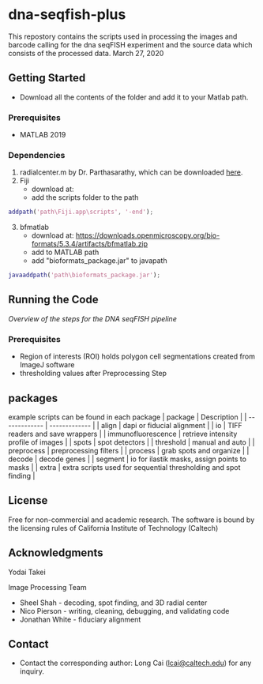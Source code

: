 # dna-seqfish-plus
This repostory contains the scripts used in processing the images and barcode calling for the dna seqFISH experiment and the source data which consists of the processed data. 
March 27, 2020

## Getting Started
* Download all the contents of the folder and add it to your Matlab path.

### Prerequisites
* MATLAB 2019

### Dependencies
1. radialcenter.m by Dr. Parthasarathy, which can be downloaded [here](https://media.nature.com/original/nature-assets/nmeth/journal/v9/n7/extref/nmeth.2071-S2.zip).
2. Fiji
	* download at:
	* add the scripts folder to the path
```Matlab
addpath('path\Fiji.app\scripts', '-end');
```
3. bfmatlab
	* download at: https://downloads.openmicroscopy.org/bio-formats/5.3.4/artifacts/bfmatlab.zip
	* add to MATLAB path
	* add "bioformats_package.jar" to javapath
```Matlab
javaaddpath('path\bioformats_package.jar');
```

## Running the Code
*Overview of the steps for the DNA seqFISH pipeline*
### Prerequisites
* Region of interests (ROI) holds polygon cell segmentations created from ImageJ software
* thresholding values after Preprocessing Step

## packages
example scripts can be found in each package
| package  | Description |
| ------------- | ------------- |
| align  | dapi or fiducial alignment  |
| io  | TIFF readers and save wrappers  |
| immunofluorescence  | retrieve intensity profile of images  |
| spots  | spot detectors  |
| threshold  | manual and auto  |
| preprocess | preprocessing filters |
| process  | grab spots and organize  |
| decode  | decode genes  |
| segment | io for ilastik masks, assign points to masks  |
| extra  | extra scripts used for sequential thresholding and spot finding |

## License
Free for non-commercial and academic research. The software is bound by the licensing rules of California Institute of Technology (Caltech)

## Acknowledgments
Yodai Takei

Image Processing Team
* Sheel Shah - decoding, spot finding, and 3D radial center
* Nico Pierson - writing, cleaning, debugging, and validating code
* Jonathan White - fiduciary alignment


## Contact
* Contact the corresponding author: Long Cai (lcai@caltech.edu) for any inquiry.



